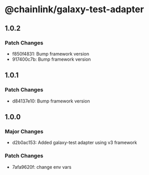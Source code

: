 # @chainlink/galaxy-test-adapter

## 1.0.2

### Patch Changes

- f850f4831: Bump framework version
- 917400c7b: Bump framework version

## 1.0.1

### Patch Changes

- d84137e10: Bump framework version

## 1.0.0

### Major Changes

- d2b0ac153: Added galaxy-test adapter using v3 framework

### Patch Changes

- 7afa9620f: change env vars
